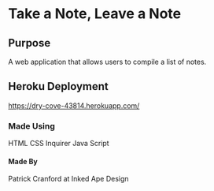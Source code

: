 # Take a Note, Leave a Note

## Purpose 
A web application that allows users to compile a list of notes. 

## Heroku Deployment 

https://dry-cove-43814.herokuapp.com/


### Made Using 
HTML
CSS 
Inquirer 
Java Script 

#### Made By
Patrick Cranford at Inked Ape Design 